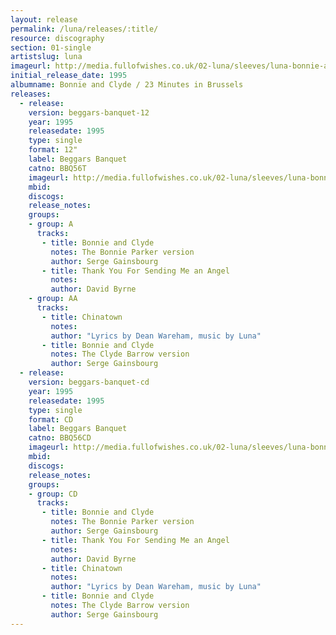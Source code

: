 ```yaml
---
layout: release
permalink: /luna/releases/:title/
resource: discography
section: 01-single
artistslug: luna
imageurl: http://media.fullofwishes.co.uk/02-luna/sleeves/luna-bonnie-and-clyde.jpg
initial_release_date: 1995
albumname: Bonnie and Clyde / 23 Minutes in Brussels
releases:
  - release: 
    version: beggars-banquet-12
    year: 1995
    releasedate: 1995
    type: single
    format: 12"
    label: Beggars Banquet
    catno: BBQ56T
    imageurl: http://media.fullofwishes.co.uk/02-luna/sleeves/luna-bonnie-and-clyde.jpg
    mbid: 
    discogs: 
    release_notes: 
    groups:
    - group: A
      tracks:
       - title: Bonnie and Clyde
         notes: The Bonnie Parker version
         author: Serge Gainsbourg
       - title: Thank You For Sending Me an Angel
         notes: 
         author: David Byrne
    - group: AA
      tracks:
       - title: Chinatown
         notes: 
         author: "Lyrics by Dean Wareham, music by Luna"
       - title: Bonnie and Clyde
         notes: The Clyde Barrow version
         author: Serge Gainsbourg
  - release: 
    version: beggars-banquet-cd
    year: 1995
    releasedate: 1995
    type: single
    format: CD
    label: Beggars Banquet
    catno: BBQ56CD
    imageurl: http://media.fullofwishes.co.uk/02-luna/sleeves/luna-bonnie-and-clyde.jpg
    mbid: 
    discogs: 
    release_notes: 
    groups:
    - group: CD
      tracks:
       - title: Bonnie and Clyde
         notes: The Bonnie Parker version
         author: Serge Gainsbourg
       - title: Thank You For Sending Me an Angel
         notes: 
         author: David Byrne
       - title: Chinatown
         notes: 
         author: "Lyrics by Dean Wareham, music by Luna"
       - title: Bonnie and Clyde
         notes: The Clyde Barrow version
         author: Serge Gainsbourg
---
```

